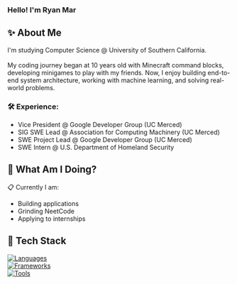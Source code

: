 ### Hello! I'm Ryan Mar
## :sparkles: About Me
I'm studying Computer Science @ University of Southern California. <br/> <br/>
My coding journey began at 10 years old with Minecraft command blocks, developing minigames to play with my friends. Now, I enjoy building end-to-end system architecture, working with machine learning, and solving real-world problems.
### :hammer_and_wrench: Experience:
- Vice President @ Google Developer Group (UC Merced)
- SIG SWE Lead @ Association for Computing Machinery (UC Merced)
- SWE Project Lead @ Google Developer Group (UC Merced)
- SWE Intern @ U.S. Department of Homeland Security
## :round_pushpin: What Am I Doing?
:clipboard: Currently I am:
- Building applications
- Grinding NeetCode
- Applying to internships
## :toolbox: Tech Stack
[![Languages](https://skillicons.dev/icons?i=c,cpp,java,js,py,ts&theme=dark)](https://skillicons.dev)
<br/>
[![Frameworks](https://skillicons.dev/icons?i=django,nextjs,react,vue&theme=dark)](https://skillicons.dev)
<br/>
[![Tools](https://skillicons.dev/icons?i=aws,docker,firebase,mongodb,mysql&theme=dark)](https://skillicons.dev)
